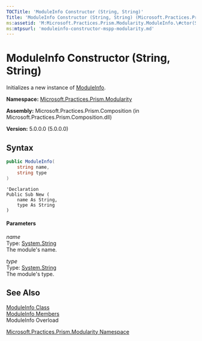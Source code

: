 ```yaml
---
TOCTitle: 'ModuleInfo Constructor (String, String)'
Title: 'ModuleInfo Constructor (String, String) (Microsoft.Practices.Prism.Modularity)'
ms:assetid: 'M:Microsoft.Practices.Prism.Modularity.ModuleInfo.\#ctor(System.String,System.String)'
ms:mtpsurl: 'moduleinfo-constructor-mspp-modularity.md'
---
```



# ModuleInfo Constructor (String, String)

Initializes a new instance of [ModuleInfo](/patterns-practices/reference/moduleinfo-class-mspp-modularity).

**Namespace:** [Microsoft.Practices.Prism.Modularity](/patterns-practices/reference/mspp-modularity-namespace) 

**Assembly:** Microsoft.Practices.Prism.Composition (in Microsoft.Practices.Prism.Composition.dll)

**Version:** 5.0.0.0 (5.0.0.0)

## Syntax

```C#
public ModuleInfo(
	string name,
	string type
)
```

```VB
'Declaration
Public Sub New ( 
	name As String,
	type As String
)
```

#### Parameters

*name*  
Type: [System.String](http://msdn.microsoft.com/en-us/library/s1wwdcbf)  
The module's name.

*type*  
Type: [System.String](http://msdn.microsoft.com/en-us/library/s1wwdcbf)  
The module's type.

## See Also

[ModuleInfo Class](/patterns-practices/reference/moduleinfo-class-mspp-modularity)<br/>
[ModuleInfo Members](/patterns-practices/reference/moduleinfo-members-mspp-modularity)<br/>
ModuleInfo Overload

[Microsoft.Practices.Prism.Modularity Namespace](/patterns-practices/reference/mspp-modularity-namespace)<br/>